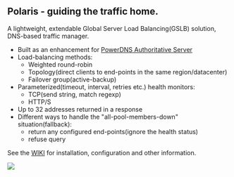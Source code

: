 ## Polaris - guiding the traffic home.

A lightweight, extendable Global Server Load Balancing(GSLB) solution, DNS-based traffic manager.

* Built as an enhancement for [PowerDNS Authoritative Server](https://www.powerdns.com/auth.html)
* Load-balancing methods:
    * Weighted round-robin
    * Topology(direct clients to end-points in the same region/datacenter)
    * Failover group(active-backup)
* Parameterized(timeout, interval, retries etc.) health monitors:
    * TCP(send string, match regexp)
    * HTTP/S
* Up to 32 addresses returned in a response
* Different ways to handle the "all-pool-members-down" situation(fallback):
    * return any configured end-points(ignore the health status) 
    * refuse query

See the [WIKI](https://github.com/polaris-gslb/polaris-core/wiki) for installation, configuration and other information.

![](https://github.com/polaris-gslb/polaris-core/wiki/overview.jpg)
